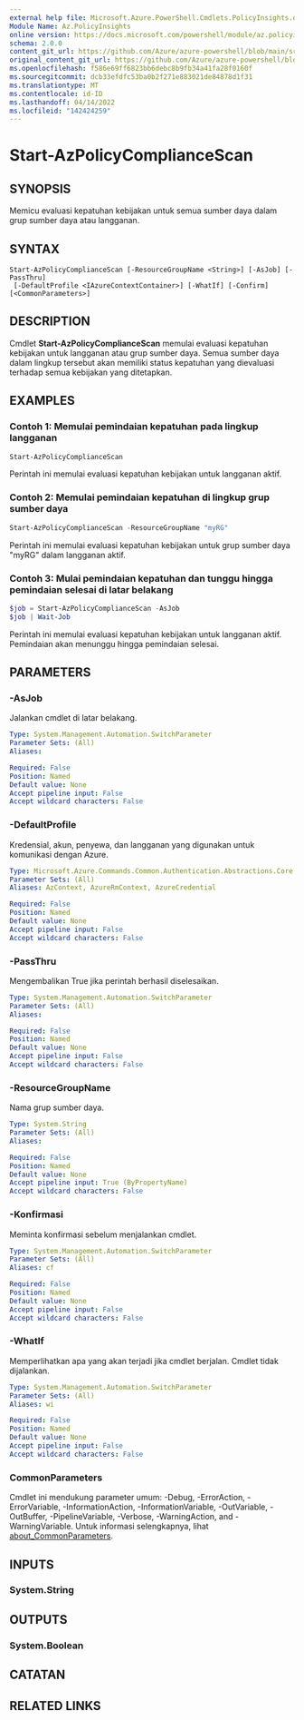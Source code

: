 ```yaml
---
external help file: Microsoft.Azure.PowerShell.Cmdlets.PolicyInsights.dll-Help.xml
Module Name: Az.PolicyInsights
online version: https://docs.microsoft.com/powershell/module/az.policyinsights/start-azpolicycompliancescan
schema: 2.0.0
content_git_url: https://github.com/Azure/azure-powershell/blob/main/src/PolicyInsights/PolicyInsights/help/Start-AzPolicyComplianceScan.md
original_content_git_url: https://github.com/Azure/azure-powershell/blob/main/src/PolicyInsights/PolicyInsights/help/Start-AzPolicyComplianceScan.md
ms.openlocfilehash: f586e69ff6823bb6debc8b9fb34a41fa28f0160f
ms.sourcegitcommit: dcb33efdfc53ba0b2f271e883021de84878d1f31
ms.translationtype: MT
ms.contentlocale: id-ID
ms.lasthandoff: 04/14/2022
ms.locfileid: "142424259"
---
```

# Start-AzPolicyComplianceScan

## SYNOPSIS
Memicu evaluasi kepatuhan kebijakan untuk semua sumber daya dalam grup sumber daya atau langganan.

## SYNTAX

```
Start-AzPolicyComplianceScan [-ResourceGroupName <String>] [-AsJob] [-PassThru]
 [-DefaultProfile <IAzureContextContainer>] [-WhatIf] [-Confirm] [<CommonParameters>]
```

## DESCRIPTION
Cmdlet **Start-AzPolicyComplianceScan** memulai evaluasi kepatuhan kebijakan untuk langganan atau grup sumber daya. Semua sumber daya dalam lingkup tersebut akan memiliki status kepatuhan yang dievaluasi terhadap semua kebijakan yang ditetapkan.

## EXAMPLES

### Contoh 1: Memulai pemindaian kepatuhan pada lingkup langganan
```powershell
Start-AzPolicyComplianceScan
```

Perintah ini memulai evaluasi kepatuhan kebijakan untuk langganan aktif.

### Contoh 2: Memulai pemindaian kepatuhan di lingkup grup sumber daya
```powershell
Start-AzPolicyComplianceScan -ResourceGroupName "myRG"
```

Perintah ini memulai evaluasi kepatuhan kebijakan untuk grup sumber daya "myRG" dalam langganan aktif.

### Contoh 3: Mulai pemindaian kepatuhan dan tunggu hingga pemindaian selesai di latar belakang
```powershell
$job = Start-AzPolicyComplianceScan -AsJob
$job | Wait-Job
```

Perintah ini memulai evaluasi kepatuhan kebijakan untuk langganan aktif. Pemindaian akan menunggu hingga pemindaian selesai.

## PARAMETERS

### -AsJob
Jalankan cmdlet di latar belakang.

```yaml
Type: System.Management.Automation.SwitchParameter
Parameter Sets: (All)
Aliases:

Required: False
Position: Named
Default value: None
Accept pipeline input: False
Accept wildcard characters: False
```

### -DefaultProfile
Kredensial, akun, penyewa, dan langganan yang digunakan untuk komunikasi dengan Azure.

```yaml
Type: Microsoft.Azure.Commands.Common.Authentication.Abstractions.Core.IAzureContextContainer
Parameter Sets: (All)
Aliases: AzContext, AzureRmContext, AzureCredential

Required: False
Position: Named
Default value: None
Accept pipeline input: False
Accept wildcard characters: False
```

### -PassThru
Mengembalikan True jika perintah berhasil diselesaikan.

```yaml
Type: System.Management.Automation.SwitchParameter
Parameter Sets: (All)
Aliases:

Required: False
Position: Named
Default value: None
Accept pipeline input: False
Accept wildcard characters: False
```

### -ResourceGroupName
Nama grup sumber daya.

```yaml
Type: System.String
Parameter Sets: (All)
Aliases:

Required: False
Position: Named
Default value: None
Accept pipeline input: True (ByPropertyName)
Accept wildcard characters: False
```

### -Konfirmasi
Meminta konfirmasi sebelum menjalankan cmdlet.

```yaml
Type: System.Management.Automation.SwitchParameter
Parameter Sets: (All)
Aliases: cf

Required: False
Position: Named
Default value: None
Accept pipeline input: False
Accept wildcard characters: False
```

### -WhatIf
Memperlihatkan apa yang akan terjadi jika cmdlet berjalan.
Cmdlet tidak dijalankan.

```yaml
Type: System.Management.Automation.SwitchParameter
Parameter Sets: (All)
Aliases: wi

Required: False
Position: Named
Default value: None
Accept pipeline input: False
Accept wildcard characters: False
```

### CommonParameters
Cmdlet ini mendukung parameter umum: -Debug, -ErrorAction, -ErrorVariable, -InformationAction, -InformationVariable, -OutVariable, -OutBuffer, -PipelineVariable, -Verbose, -WarningAction, and -WarningVariable. Untuk informasi selengkapnya, lihat [about_CommonParameters](http://go.microsoft.com/fwlink/?LinkID=113216).

## INPUTS

### System.String

## OUTPUTS

### System.Boolean

## CATATAN

## RELATED LINKS
